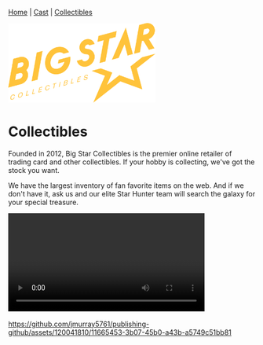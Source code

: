 [Home](README.md) | [Cast](Cast.md) | [Collectibles](Collectibles.md)

<img src="images/logo_bigstar.svg" style="width:300px;">

# Collectibles

Founded in 2012, Big Star Collectibles is the premier online retailer of trading card and other collectibles. If your hobby is collecting, we've got the stock you want.

We have the largest inventory of fan favorite items on the web. And if we don't have it, ask us and our elite Star Hunter team will search the galaxy for your special treasure.

<div class="ratio ratio-1x1" style="max-width:800px">
<video  width="400px" height="auto" controls>
  <source src="/images/video.mp4" type="video/mp4">
  Your browser does not support the video tag.
</video>
</div>

https://github.com/jmurray5761/publishing-github/assets/120041810/11665453-3b07-45b0-a43b-a5749c51bb81

